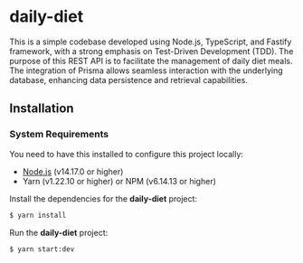 # daily-diet

This is a simple codebase developed using Node.js, TypeScript, and Fastify framework, with a strong emphasis on Test-Driven Development (TDD). The purpose of this REST API is to facilitate the management of daily diet meals. The integration of Prisma allows seamless interaction with the underlying database, enhancing data persistence and retrieval capabilities.

## Installation

### System Requirements

You need to have this installed to configure this project locally:

- [Node.js](https://nodejs.org/en/download/) (v14.17.0 or higher)
- Yarn (v1.22.10 or higher) or NPM (v6.14.13 or higher)


Install the dependencies for the **daily-diet** project:
```sh
$ yarn install
```
Run the **daily-diet** project:
```sh
$ yarn start:dev
```